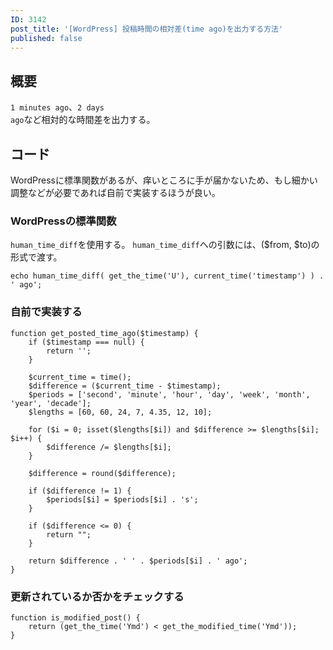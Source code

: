 ```yaml
---
ID: 3142
post_title: '[WordPress] 投稿時間の相対差(time ago)を出力する方法'
published: false
---
```

<h2>概要</h2>

<code>1 minutes ago</code>、<code>2 days ago</code>など相対的な時間差を出力する。

<h2>コード</h2>

WordPressに標準関数があるが、痒いところに手が届かないため、もし細かい調整などが必要であれば自前で実装するほうが良い。

<h3>WordPressの標準関数</h3>

<code>human_time_diff</code>を使用する。
<code>human_time_diff</code>への引数には、($from, $to)の形式で渡す。

<pre><code class="language-php">echo human_time_diff( get_the_time('U'), current_time('timestamp') ) . ' ago';
</code></pre>

<h3>自前で実装する</h3>

<pre><code class="language-php">function get_posted_time_ago($timestamp) {
    if ($timestamp === null) {
        return '';
    }

    $current_time = time();
    $difference = ($current_time - $timestamp);
    $periods = ['second', 'minute', 'hour', 'day', 'week', 'month', 'year', 'decade'];
    $lengths = [60, 60, 24, 7, 4.35, 12, 10];

    for ($i = 0; isset($lengths[$i]) and $difference &gt;= $lengths[$i]; $i++) {
        $difference /= $lengths[$i];
    }

    $difference = round($difference);

    if ($difference != 1) {
        $periods[$i] = $periods[$i] . 's';
    }

    if ($difference &lt;= 0) {
        return "";
    }

    return $difference . ' ' . $periods[$i] . ' ago';
}
</code></pre>

<h3>更新されているか否かをチェックする</h3>

<pre><code class="language-php">function is_modified_post() {
    return (get_the_time('Ymd') &lt; get_the_modified_time('Ymd'));
}
</code></pre>